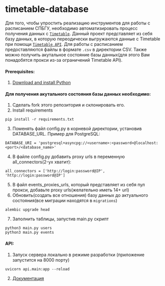 # timetable-database
Для того, чтобы упростить реализацию инструментов для работы с расписанием  СПБГУ, необходимо автоматизировать процесс получения данных с [`Timetable`](https://timetable.spbu.ru/). Данный проект представляет из себя базу данных, в которую переодически выгружаются данные с Timetable при помощи [`Timetable API`](https://timetable.spbu.ru/api/v1). Для работы с расписанием предоставляются файлы в формате `.csv` в директории CSV. Также можно получить акутальное состояние базы данных(для этого Вам понадобятся прокси из-за ограничений Timetable API).
#### Prerequisites:
1. [Download and install Python](https://www.python.org/downloads/)
   
#### Для получения акутального состояния базы данных необходимо:
1. Сделать fork этого репозитория и склонировать его.
2. Install requirements
```
pip install -r requirements.txt
```
3. Поменять файл config.py в корневой директории, установив DATABASE_URL. Пример для PostgreSQL:
```
DATABASE_URI = 'postgresql+asyncpg://<username>:<password>@localhost:<port>/<database_name>'
```
4. В файле config.py добавить proxy urls в переменную all_connectors(2-ух хватит):
```
all_connectors = ['http://login:password@IP', 'http://login:password@IP']
```
5. В файл events_proxies_urls, который представляет из себя пул прокси, добавьте proxy urls(желательно иметь 14+ url)
6. Обновить(cоздать все отношения) базу данных до актуального состояния(все миграции находятся в `migrations`)
```
alembic upgrade head
```
7. Заполнить таблицы, запустив main.py скрипт
```
python3 main.py users
python3 main.py events
```

#### API:
1. Запуск сервера локально в режиме разработки (приложение запустится на 8000 порту)
```
uvicorn api.main:app --reload
```
2. [Документация](http://127.0.0.1:8000/docs)